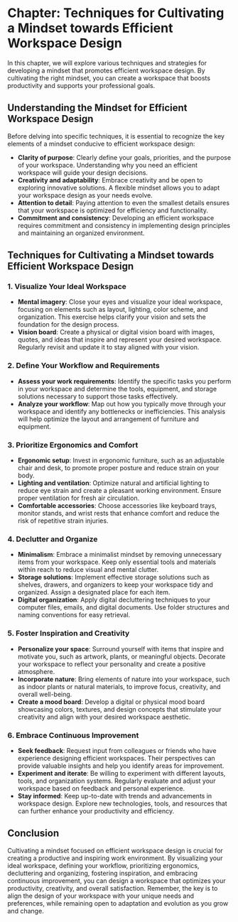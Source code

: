 Chapter: Techniques for Cultivating a Mindset towards Efficient Workspace Design
================================================================================

In this chapter, we will explore various techniques and strategies for developing a mindset that promotes efficient workspace design. By cultivating the right mindset, you can create a workspace that boosts productivity and supports your professional goals.

**Understanding the Mindset for Efficient Workspace Design**
------------------------------------------------------------

Before delving into specific techniques, it is essential to recognize the key elements of a mindset conducive to efficient workspace design:

* **Clarity of purpose**: Clearly define your goals, priorities, and the purpose of your workspace. Understanding why you need an efficient workspace will guide your design decisions.
* **Creativity and adaptability**: Embrace creativity and be open to exploring innovative solutions. A flexible mindset allows you to adapt your workspace design as your needs evolve.
* **Attention to detail**: Paying attention to even the smallest details ensures that your workspace is optimized for efficiency and functionality.
* **Commitment and consistency**: Developing an efficient workspace requires commitment and consistency in implementing design principles and maintaining an organized environment.

**Techniques for Cultivating a Mindset towards Efficient Workspace Design**
---------------------------------------------------------------------------

### **1. Visualize Your Ideal Workspace**

* **Mental imagery**: Close your eyes and visualize your ideal workspace, focusing on elements such as layout, lighting, color scheme, and organization. This exercise helps clarify your vision and sets the foundation for the design process.
* **Vision board**: Create a physical or digital vision board with images, quotes, and ideas that inspire and represent your desired workspace. Regularly revisit and update it to stay aligned with your vision.

### **2. Define Your Workflow and Requirements**

* **Assess your work requirements**: Identify the specific tasks you perform in your workspace and determine the tools, equipment, and storage solutions necessary to support those tasks effectively.
* **Analyze your workflow**: Map out how you typically move through your workspace and identify any bottlenecks or inefficiencies. This analysis will help optimize the layout and arrangement of furniture and equipment.

### **3. Prioritize Ergonomics and Comfort**

* **Ergonomic setup**: Invest in ergonomic furniture, such as an adjustable chair and desk, to promote proper posture and reduce strain on your body.
* **Lighting and ventilation**: Optimize natural and artificial lighting to reduce eye strain and create a pleasant working environment. Ensure proper ventilation for fresh air circulation.
* **Comfortable accessories**: Choose accessories like keyboard trays, monitor stands, and wrist rests that enhance comfort and reduce the risk of repetitive strain injuries.

### **4. Declutter and Organize**

* **Minimalism**: Embrace a minimalist mindset by removing unnecessary items from your workspace. Keep only essential tools and materials within reach to reduce visual and mental clutter.
* **Storage solutions**: Implement effective storage solutions such as shelves, drawers, and organizers to keep your workspace tidy and organized. Assign a designated place for each item.
* **Digital organization**: Apply digital decluttering techniques to your computer files, emails, and digital documents. Use folder structures and naming conventions for easy retrieval.

### **5. Foster Inspiration and Creativity**

* **Personalize your space**: Surround yourself with items that inspire and motivate you, such as artwork, plants, or meaningful objects. Decorate your workspace to reflect your personality and create a positive atmosphere.
* **Incorporate nature**: Bring elements of nature into your workspace, such as indoor plants or natural materials, to improve focus, creativity, and overall well-being.
* **Create a mood board**: Develop a digital or physical mood board showcasing colors, textures, and design concepts that stimulate your creativity and align with your desired workspace aesthetic.

### **6. Embrace Continuous Improvement**

* **Seek feedback**: Request input from colleagues or friends who have experience designing efficient workspaces. Their perspectives can provide valuable insights and help you identify areas for improvement.
* **Experiment and iterate**: Be willing to experiment with different layouts, tools, and organization systems. Regularly evaluate and adjust your workspace based on feedback and personal experience.
* **Stay informed**: Keep up-to-date with trends and advancements in workspace design. Explore new technologies, tools, and resources that can further enhance your productivity and efficiency.

**Conclusion**
--------------

Cultivating a mindset focused on efficient workspace design is crucial for creating a productive and inspiring work environment. By visualizing your ideal workspace, defining your workflow, prioritizing ergonomics, decluttering and organizing, fostering inspiration, and embracing continuous improvement, you can design a workspace that optimizes your productivity, creativity, and overall satisfaction. Remember, the key is to align the design of your workspace with your unique needs and preferences, while remaining open to adaptation and evolution as you grow and change.

